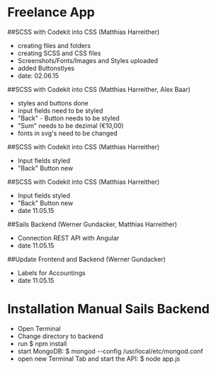 Freelance App
===========================

##SCSS with Codekit into CSS (Matthias Harreither)

- creating files and folders
- creating SCSS and CSS files
- Screenshots/Fonts/Images and Styles uploaded
- added Buttonstlyes
- date: 02.06.15

##SCSS with Codekit into CSS (Matthias Harreither, Alex Baar)

- styles and buttons done
- input fields need to be styled
- "Back" - Button needs to be styled
- "Sum" needs to be dezimal (€10,00)
- fonts in svg's need to be changed

##SCSS with Codekit into CSS (Matthias Harreither)

- Input fields styled
- "Back" Button new

##SCSS with Codekit into CSS (Matthias Harreither)

- Input fields styled
- "Back" Button new
- date 11.05.15

##Sails Backend (Werner Gundacker, Matthias Harreither)

- Connection REST API with Angular
- date 11.05.15

##Update Frontend and Backend (Werner Gundacker)

- Labels for Accountings
- date 11.05.15


Installation Manual Sails Backend
==================================

- Open Terminal
- Change directory to backend
- run $ npm install 
- start MongoDB: $ mongod --config /usr/local/etc/mongod.conf
- open new Terminal Tab and start the API: $ node app.js

